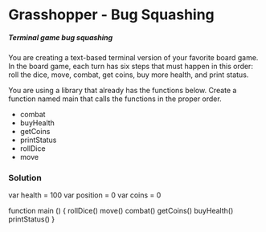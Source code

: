 # Grasshopper - Bug Squashing

##### Terminal game bug squashing

You are creating a text-based terminal version of your favorite board game. In the board game, each turn has six steps that must happen in this order: roll the dice, move, combat, get coins, buy more health, and print status.

You are using a library that already has the functions below. Create a function named main that calls the functions in the proper order.

- combat
- buyHealth
- getCoins
- printStatus
- rollDice
- move

### Solution

var health = 100
var position = 0
var coins = 0

function main () {
rollDice()
move()
combat()
getCoins()
buyHealth() <!--//attack() was in here. -->
printStatus()
}
